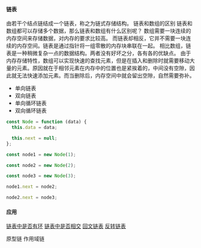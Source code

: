 #### 链表

由若干个结点链结成一个链表，称之为链式存储结构。
链表和数组的区别
链表和数组都可以存储多个数据，那么链表和数组有什么区别呢？
数组需要一块连续的内存空间来存储数据，对内存的要求比较高。 而链表却相反，它并不需要一块连续的内存空间。链表是通过指针将一组零散的内存块串联在一起。
相比数组，链表是一种稍微复杂一点的数据结构。两者没有好坏之分，各有各的优缺点。
由于内存存储特性，数组可以实现快速的查找元素，但是在插入和删除时就需要移动大量的元素。原因就在于相邻元素在内存中的位置也是紧挨着的，中间没有空隙，因此就无法快速添加元素。而当删除后，内存空间中就会留出空隙，自然需要弥补。

- 单向链表
- 双向链表
- 单向循环链表
- 双向循环链表

```js
const Node = function (data) {
  this.data = data;

  this.next = null;
};

const node1 = new Node(1);

const node2 = new Node(2);

const node3 = new Node(3);

node1.next = node2;

node2.next = node3;
```
#### 应用
[链表中是否有环](./LinkedList/LinkedList1.js)
[链表中是否相交](./LinkedList/LinkedList2.js)
[回文链表](./LinkedList/LinkedList3.js)
[反转链表](./LinkedList/LinkedList4.md)



原型链
作用域链
